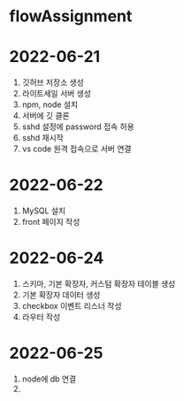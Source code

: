 # flowAssignment

# 2022-06-21   
1. 깃허브 저장소 생성   
2. 라이트세일 서버 생성   
3. npm, node 설치   
4. 서버에 깃 클론   
5. sshd 설정에 password 접속 허용   
6. sshd 재시작   
7. vs code 원격 접속으로 서버 연결   

# 2022-06-22 
1. MySQL 설치
2. front 페이지 작성

# 2022-06-24
1. 스키마, 기본 확장자, 커스텀 확장자 테이블 생성
2. 기본 확장자 데이터 생성
3. checkbox 이벤트 리스너 작성
4. 라우터 작성 

# 2022-06-25
1. node에 db 연결 
2. 
